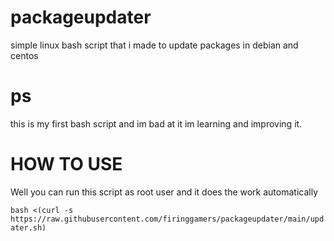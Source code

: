 # packageupdater
simple linux bash script that i made to update packages in debian and centos 

# ps 
this is my first bash script and im bad at it im learning and improving it.

# HOW TO USE 
Well you can run this script as root user and it does the work automatically

```bash <(curl -s https://raw.githubusercontent.com/firinggamers/packageupdater/main/updater.sh)```
